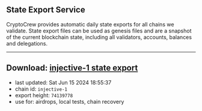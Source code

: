 ## State Export Service
CryptoCrew provides automatic daily state exports for all chains we validate. State export files can be used as genesis files and are a snapshot of the current blockchain state, including all validators, accounts, balances and delegations.

---
**Download: [injective-1 state export](https://dl-eu2.ccvalidators.com/SERVICE/injective/injective-1_export_74139778.json)**
---

- last updated: Sat Jun 15 2024 18:55:37
- chain id: `injective-1`
- export height: `74139778`
- use for: airdrops, local tests, chain recovery
